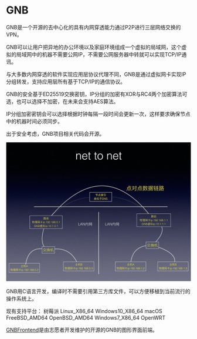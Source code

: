 # GNB
GNB是一个开源的去中心化的具有内网穿透能力通过P2P进行三层网络交换的VPN。

GNB可以让用户把异地的办公环境以及家庭环境组成一个虚拟的局域网，这个虚拟的局域网中的机器不需要公网IP，不需要公网服务器中转就可以实现TCP/IP通讯。

与大多数内网穿透的软件实现应用层协议代理不同，GNB是通过虚拟网卡实现IP分组转发，支持应用层所有基于TCP/IP的通信协议。

GNB的安全基于ED25519交换密钥，IP分组的加密有XOR与RC4两个加密算法可选，也可以选择不加密，在未来会支持AES算法。

IP分组加密密钥会可以选择根据时钟每隔一段时间会更新一次，这样要求确保节点中的机器时间必须同步。

出于安全考虑，GNB项目相关代码会开源。

![net to net](images/net_to_net.jpeg)

GNB用C语言开发，编译时不需要引用第三方库文件，可以方便移植到当前流行的操作系统上。

现有支持平台：
树莓派
Linux_X86_64
Windows10_X86_64
macOS
FreeBSD_AMD64
OpenBSD_AMD64
Windows7_X86_64
OpenWRT

[GNBFrontend](https://github.com/XyloseYuthy/GNBFrontend "GNBFrontend")是由志愿者开发维护的开源的GNB的图形界面前端。
